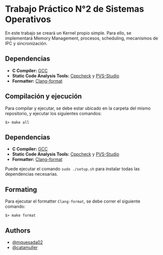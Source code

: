 
# Trabajo Práctico N°2 de Sistemas Operativos

En este trabajo se creará un Kernel propio simple. Para ello, se implementará Memory Management, procesos, scheduling, mecanismos de IPC y sincronización.


## Dependencias

* **C Compiler:** [GCC](https://gcc.gnu.org/)
* **Static Code Analysis Tools:** [Cppcheck](http://cppcheck.sourceforge.net/) y [PVS-Studio](https://pvs-studio.com/en/pvs-studio/)
* **Formatter:** [Clang-format](https://clang.llvm.org/docs/ClangFormat.html)

## Compilación y ejecución

Para compilar y ejecutar, se debe estar ubicado en la carpeta del mismo repositorio, y ejecutar los siguientes comandos:

```
$> make all
```


## Dependencias

* **C Compiler:** [GCC](https://gcc.gnu.org/)
* **Static Code Analysis Tools:** [Cppcheck](http://cppcheck.sourceforge.net/) y [PVS-Studio](https://pvs-studio.com/en/pvs-studio/)
* **Formatter:** [Clang-format](https://clang.llvm.org/docs/ClangFormat.html)

Puede ejecutar el comando `sudo ./setup.sh` para instalar todas las dependencias necesarias.

## Formating

Para ejecutar el formatter `Clang-format`, se debe correr el siguiente comando:
```
$> make format
```
## Authors

- [@mquesada02](https://www.github.com/mquesada02)
- [@catamuller](https://www.github.com/catamuller)
